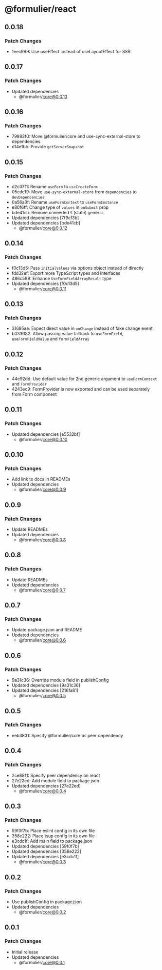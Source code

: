 # @formulier/react

## 0.0.18

### Patch Changes

- 1eec999: Use useEffect instead of useLayoutEffect for SSR

## 0.0.17

### Patch Changes

- Updated dependencies
  - @formulier/core@0.0.13

## 0.0.16

### Patch Changes

- 79883f0: Move @formulier/core and use-sync-external-store to dependencies
- d14e1bb: Provide `getServerSnapshot`

## 0.0.15

### Patch Changes

- d2c07f1: Rename `useForm` to `useCreateForm`
- 05cde19: Move `use-sync-external-store` from `dependencies` to `devDependencies`
- 0a56a3f: Rename `useFormContext` to `useFormInstance`
- e80f6ff: Change type of `values` in `onSubmit` prop
- bde41cb: Remove unneeded `S` (state) generic
- Updated dependencies [7f9cf3b]
- Updated dependencies [bde41cb]
  - @formulier/core@0.0.12

## 0.0.14

### Patch Changes

- f0c13d5: Pass `initialValues` via options object instead of directly
- fdd32ef: Export more TypeScript types and interfaces
- 486c588: Enhance `UseFormFieldArrayResult` type
- Updated dependencies [f0c13d5]
  - @formulier/core@0.0.11

## 0.0.13

### Patch Changes

- 31695ae: Expect direct value in `onChange` instead of fake change event
- b033082: Allow passing value fallback to `useFormField`, `useFormFieldValue` and `formFieldArray`

## 0.0.12

### Patch Changes

- 44e92dd: Use default value for 2nd generic argument to `useFormContext` and `FormProvider`
- 4243ec9: FormProvider is now exported and can be used separately from Form component

## 0.0.11

### Patch Changes

- Updated dependencies [e5532bf]
  - @formulier/core@0.0.10

## 0.0.10

### Patch Changes

- Add link to docs in READMEs
- Updated dependencies
  - @formulier/core@0.0.9

## 0.0.9

### Patch Changes

- Update READMEs
- Updated dependencies
  - @formulier/core@0.0.8

## 0.0.8

### Patch Changes

- Update READMEs
- Updated dependencies
  - @formulier/core@0.0.7

## 0.0.7

### Patch Changes

- Update package.json and README
- Updated dependencies
  - @formulier/core@0.0.6

## 0.0.6

### Patch Changes

- 9a31c36: Override module field in publishConfig
- Updated dependencies [9a31c36]
- Updated dependencies [216fa81]
  - @formulier/core@0.0.5

## 0.0.5

### Patch Changes

- eeb3831: Specify @formulier/core as peer dependency

## 0.0.4

### Patch Changes

- 2ce88f1: Specify peer dependency on react
- 27e22ed: Add module field to package.json
- Updated dependencies [27e22ed]
  - @formulier/core@0.0.4

## 0.0.3

### Patch Changes

- 59f0f7b: Place eslint config in its own file
- 358e222: Place tsup config in its own file
- e3cdc1f: Add main field to package.json
- Updated dependencies [59f0f7b]
- Updated dependencies [358e222]
- Updated dependencies [e3cdc1f]
  - @formulier/core@0.0.3

## 0.0.2

### Patch Changes

- Use publishConfig in package.json
- Updated dependencies
  - @formulier/core@0.0.2

## 0.0.1

### Patch Changes

- Initial release
- Updated dependencies
  - @formulier/core@0.0.1
